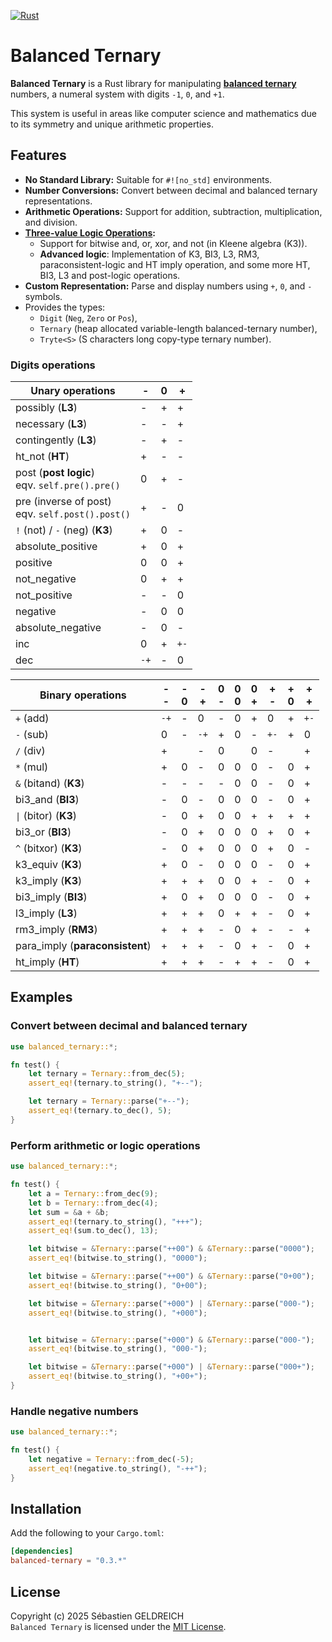[![Rust](https://github.com/Trehinos/balanced-ternary/actions/workflows/rust.yml/badge.svg)](https://github.com/Trehinos/balanced-ternary/actions/workflows/rust.yml)

# Balanced Ternary

**Balanced Ternary** is a Rust library for manipulating
**[balanced ternary](https://en.wikipedia.org/wiki/Balanced_ternary)**
numbers, a numeral system with digits `-1`, `0`, and `+1`.

This system is useful in areas like computer science and mathematics due to its symmetry and unique arithmetic
properties.

## Features

- **No Standard Library:** Suitable for `#![no_std]` environments.
- **Number Conversions:** Convert between decimal and balanced ternary representations.
- **Arithmetic Operations:** Support for addition, subtraction, multiplication, and division.
- **[Three-value Logic Operations](https://en.wikipedia.org/wiki/Three-valued_logic):**
    - Support for bitwise and, or, xor, and not (in Kleene algebra (K3)).
    - **Advanced logic**: Implementation of K3, BI3, L3, RM3, paraconsistent-logic and HT imply operation,
      and some more HT, BI3, L3 and post-logic operations.
- **Custom Representation:** Parse and display numbers using `+`, `0`, and `-` symbols.
- Provides the types:
    - `Digit` (`Neg`, `Zero` or `Pos`),
    - `Ternary` (heap allocated variable-length balanced-ternary number),
    - `Tryte<S>` (S characters long copy-type ternary number).

### Digits operations

| Unary operations                                   | -    | 0 | +    |
|----------------------------------------------------|------|---|------|
| possibly (**L3**)                                  | -    | + | +    |
| necessary (**L3**)                                 | -    | - | +    |
| contingently (**L3**)                              | -    | + | -    |
| ht_not (**HT**)                                    | +    | - | -    |
| post (**post logic**)<br>eqv. `self.pre().pre()`   | 0    | + | -    |
| pre (inverse of post)<br>eqv. `self.post().post()` | +    | - | 0    |
| `!` (not) / `-` (neg) (**K3**)                     | +    | 0 | -    |
| absolute_positive                                  | +    | 0 | +    |
| positive                                           | 0    | 0 | +    |
| not_negative                                       | 0    | + | +    |
| not_positive                                       | -    | - | 0    |
| negative                                           | -    | 0 | 0    |
| absolute_negative                                  | -    | 0 | -    |
| inc                                                | 0    | + | `+-` |
| dec                                                | `-+` | - | 0    |

| Binary operations               | -<br>- | -<br>0 | -<br>+ | 0<br>- | 0<br>0 | 0<br>+ | +<br>- | +<br>0 | +<br>+ |
|---------------------------------|--------|--------|--------|--------|--------|--------|--------|--------|--------|
| `+` (add)                       | `-+`   | -      | 0      | -      | 0      | +      | 0      | +      | `+-`   |
| `-` (sub)                       | 0      | -      | `-+`   | +      | 0      | -      | `+-`   | +      | 0      |
| `/` (div)                       | +      |        | -      | 0      |        | 0      | -      |        | +      |
| `*` (mul)                       | +      | 0      | -      | 0      | 0      | 0      | -      | 0      | +      |
| `&` (bitand) (**K3**)           | -      | -      | -      | -      | 0      | 0      | -      | 0      | +      |
| bi3_and (**BI3**)               | -      | 0      | -      | 0      | 0      | 0      | -      | 0      | +      |
| `\|` (bitor) (**K3**)           | -      | 0      | +      | 0      | 0      | +      | +      | +      | +      |
| bi3_or (**BI3**)                | -      | 0      | +      | 0      | 0      | 0      | +      | 0      | +      |
| `^` (bitxor) (**K3**)           | -      | 0      | +      | 0      | 0      | 0      | +      | 0      | -      |
| k3_equiv (**K3**)               | +      | 0      | -      | 0      | 0      | 0      | -      | 0      | +      |
| k3_imply (**K3**)               | +      | +      | +      | 0      | 0      | +      | -      | 0      | +      |
| bi3_imply (**BI3**)             | +      | 0      | +      | 0      | 0      | 0      | -      | 0      | +      |
| l3_imply (**L3**)               | +      | +      | +      | 0      | +      | +      | -      | 0      | +      |
| rm3_imply (**RM3**)             | +      | +      | +      | -      | 0      | +      | -      | -      | +      |
| para_imply (**paraconsistent**) | +      | +      | +      | -      | 0      | +      | -      | 0      | +      |
| ht_imply (**HT**)               | +      | +      | +      | -      | +      | +      | -      | 0      | +      |

## Examples

### Convert between decimal and balanced ternary

```rust
use balanced_ternary::*;

fn test() {
    let ternary = Ternary::from_dec(5);
    assert_eq!(ternary.to_string(), "+--");

    let ternary = Ternary::parse("+--");
    assert_eq!(ternary.to_dec(), 5);
}
```

### Perform arithmetic or logic operations

```rust
use balanced_ternary::*;

fn test() {
    let a = Ternary::from_dec(9);
    let b = Ternary::from_dec(4);
    let sum = &a + &b;
    assert_eq!(ternary.to_string(), "+++");
    assert_eq!(sum.to_dec(), 13);

    let bitwise = &Ternary::parse("++00") & &Ternary::parse("0000");
    assert_eq!(bitwise.to_string(), "0000");

    let bitwise = &Ternary::parse("++00") & &Ternary::parse("0+00");
    assert_eq!(bitwise.to_string(), "0+00");

    let bitwise = &Ternary::parse("+000") | &Ternary::parse("000-");
    assert_eq!(bitwise.to_string(), "+000");


    let bitwise = &Ternary::parse("+000") & &Ternary::parse("000-");
    assert_eq!(bitwise.to_string(), "000-");

    let bitwise = &Ternary::parse("+000") | &Ternary::parse("000+");
    assert_eq!(bitwise.to_string(), "+00+");
}
```

### Handle negative numbers

```rust
use balanced_ternary::*;

fn test() {
    let negative = Ternary::from_dec(-5);
    assert_eq!(negative.to_string(), "-++");
}
```

## Installation

Add the following to your `Cargo.toml`:

```toml
[dependencies]
balanced-ternary = "0.3.*"
```

## License

Copyright (c) 2025 Sébastien GELDREICH  
`Balanced Ternary` is licensed under the [MIT License](LICENSE).
